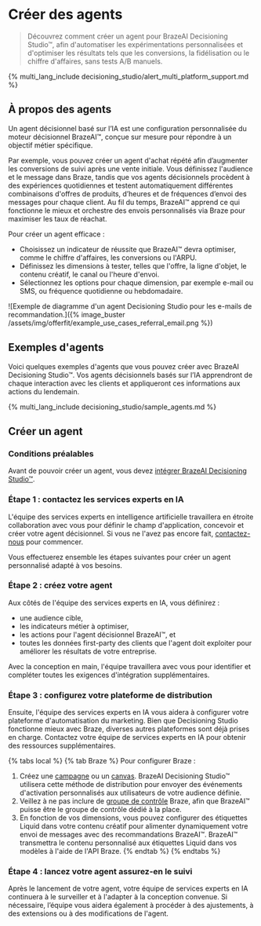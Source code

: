 # Créer des agents

> Découvrez comment créer un agent pour BrazeAI Decisioning Studio™, afin d'automatiser les expérimentations personnalisées et d'optimiser les résultats tels que les conversions, la fidélisation ou le chiffre d'affaires, sans tests A/B manuels.

{% multi_lang_include decisioning_studio/alert_multi_platform_support.md %}

## À propos des agents

Un agent décisionnel basé sur l’IA est une configuration personnalisée du moteur décisionnel BrazeAI™, conçue sur mesure pour répondre à un objectif métier spécifique.

Par exemple, vous pouvez créer un agent d'achat répété afin d’augmenter les conversions de suivi après une vente initiale. Vous définissez l'audience et le message dans Braze, tandis que vos agents décisionnels procèdent à des expériences quotidiennes et testent automatiquement différentes combinaisons d'offres de produits, d’heures et de fréquences d’envoi des messages pour chaque client. Au fil du temps, BrazeAI™ apprend ce qui fonctionne le mieux et orchestre des envois personnalisés via Braze pour maximiser les taux de réachat.

Pour créer un agent efficace :

- Choisissez un indicateur de réussite que BrazeAI™ devra optimiser, comme le chiffre d'affaires, les conversions ou l'ARPU.
- Définissez les dimensions à tester, telles que l'offre, la ligne d'objet, le contenu créatif, le canal ou l'heure d'envoi.
- Sélectionnez les options pour chaque dimension, par exemple e-mail ou SMS, ou fréquence quotidienne ou hebdomadaire.

\![Exemple de diagramme d'un agent Decisioning Studio pour les e-mails de recommandation.]({% image_buster /assets/img/offerfit/example_use_cases_referral_email.png %})

## Exemples d'agents

Voici quelques exemples d'agents que vous pouvez créer avec BrazeAI Decisioning Studio™. Vos agents décisionnels basés sur l’IA apprendront de chaque interaction avec les clients et appliqueront ces informations aux actions du lendemain.

{% multi_lang_include decisioning_studio/sample_agents.md %}

## Créer un agent

### Conditions préalables

Avant de pouvoir créer un agent, vous devez [intégrer BrazeAI Decisioning Studio™]({{site.baseurl}}/user_guide/brazeai/decisioning_studio/integration).

### Étape 1 : contactez les services experts en IA

L'équipe des services experts en intelligence artificielle travaillera en étroite collaboration avec vous pour définir le champ d'application, concevoir et créer votre agent décisionnel. Si vous ne l'avez pas encore fait, [contactez-nous](https://www.braze.com/get-started/) pour commencer.

Vous effectuerez ensemble les étapes suivantes pour créer un agent personnalisé adapté à vos besoins.

### Étape 2 : créez votre agent

Aux côtés de l'équipe des services experts en IA, vous définirez :

- une audience cible, 
- les indicateurs métier à optimiser, 
- les actions pour l'agent décisionnel BrazeAI™, et 
- toutes les données first-party des clients que l'agent doit exploiter pour améliorer les résultats de votre entreprise. 

Avec la conception en main, l'équipe travaillera avec vous pour identifier et compléter toutes les exigences d'intégration supplémentaires.

### Étape 3 : configurez votre plateforme de distribution

Ensuite, l'équipe des services experts en IA vous aidera à configurer votre plateforme d'automatisation du marketing. Bien que Decisioning Studio fonctionne mieux avec Braze, diverses autres plateformes sont déjà prises en charge. Contactez votre équipe de services experts en IA pour obtenir des ressources supplémentaires.

{% tabs local %}
{% tab Braze %}
Pour configurer Braze :

1. Créez une [campagne]({{site.baseurl}}/user_guide/engagement_tools/campaigns/building_campaigns/delivery_types/api_triggered_delivery/) ou un [canvas]({{site.baseurl}}/user_guide/engagement_tools/canvas/create_a_canvas/create_a_canvas/?tab=api-triggered%20delivery#step-2b-determine-your-canvas-entry-schedule). BrazeAI Decisioning Studio™ utilisera cette méthode de distribution pour envoyer des événements d'activation personnalisés aux utilisateurs de votre audience définie.
2. Veillez à ne pas inclure de [groupe de contrôle]({{site.baseurl}}/user_guide/engagement_tools/testing/multivariant_testing/create_multivariate_campaign#including-a-control-group) Braze, afin que BrazeAI™ puisse être le groupe de contrôle dédié à la place.
3. En fonction de vos dimensions, vous pouvez configurer des étiquettes Liquid dans votre contenu créatif pour alimenter dynamiquement votre envoi de messages avec des recommandations BrazeAI™. BrazeAI™ transmettra le contenu personnalisé aux étiquettes Liquid dans vos modèles à l'aide de l'API Braze.
{% endtab %}
{% endtabs %}

### Étape 4 : lancez votre agent assurez-en le suivi

Après le lancement de votre agent, votre équipe de services experts en IA continuera à le surveiller et à l'adapter à la conception convenue. Si nécessaire, l’équipe vous aidera également à procéder à des ajustements, à des extensions ou à des modifications de l'agent.
